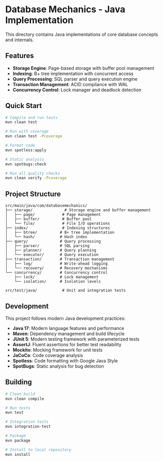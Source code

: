 # Database Mechanics - Java Implementation

This directory contains Java implementations of core database concepts and internals.

## Features

- **Storage Engine**: Page-based storage with buffer pool management
- **Indexing**: B+ tree implementation with concurrent access
- **Query Processing**: SQL parser and query execution engine
- **Transaction Management**: ACID compliance with WAL
- **Concurrency Control**: Lock manager and deadlock detection

## Quick Start

```bash
# Compile and run tests
mvn clean test

# Run with coverage
mvn clean test -Pcoverage

# Format code
mvn spotless:apply

# Static analysis
mvn spotbugs:check

# Run all quality checks
mvn clean verify -Pcoverage
```

## Project Structure

```
src/main/java/com/databasemechanics/
├── storage/              # Storage engine and buffer management
│   ├── page/            # Page management
│   ├── buffer/          # Buffer pool
│   └── file/            # File I/O operations
├── index/               # Indexing structures
│   ├── btree/          # B+ tree implementation
│   └── hash/           # Hash index
├── query/              # Query processing
│   ├── parser/         # SQL parsing
│   ├── planner/        # Query planning
│   └── executor/       # Query execution
├── transaction/        # Transaction management
│   ├── log/            # Write-ahead logging
│   └── recovery/       # Recovery mechanisms
└── concurrency/        # Concurrency control
    ├── lock/           # Lock management
    └── isolation/      # Isolation levels

src/test/java/           # Unit and integration tests
```

## Development

This project follows modern Java development practices:

- **Java 17**: Modern language features and performance
- **Maven**: Dependency management and build lifecycle
- **JUnit 5**: Modern testing framework with parameterized tests
- **AssertJ**: Fluent assertions for better test readability
- **Mockito**: Mocking framework for unit tests
- **JaCoCo**: Code coverage analysis
- **Spotless**: Code formatting with Google Java Style
- **SpotBugs**: Static analysis for bug detection

## Building

```bash
# Clean build
mvn clean compile

# Run tests
mvn test

# Integration tests
mvn integration-test

# Package
mvn package

# Install to local repository
mvn install
```